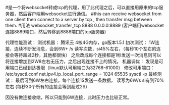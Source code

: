 #是一个将websocket转成tcp的代理，用了此代理之后，可以直接用原来的tcp服务器，然后客户端用websocket进行通信。
#this can receive websocket from one client then connect to a server by tcp , then transfer msg between them.
#用法  websocket_transfer_tcp   8888    0.0.0.0:8889   (客户端用websocket连接8889端口，然后转移到8888端口的tcp服务器)

代理性能测试：
测试机器： 腾讯云 4核4G内存，go版本1.5.1
初次测试： 1W连接，连续不断发消息，会到6W+ /s 读写次数，si45%左右，（每秒10个左右的连接会等待超过2秒，其他都很快）
		  之后改成每个连接都是1秒发送一次消息则可以将连接增加到2W8左右无压力，之后出现连接不上的情况。
机器调优： 发现是可用端口已经到达极限（linux默认可用端口为32768-61000） 
		  修改可用端口：   /etc/sysctl.conf
		  net.ipv4.ip_local_port_range = 1024 65535
		  sysctl -p
最终测试： 最后可到6W左右连接，每个连接1S发送一条数据， 读写为6Ｗ/s si有到70% 左右 (每秒30个所有的连接会等到超过2S）

因没有做连接收缩，所以只能到6W连接，此时压力也比较正常。


